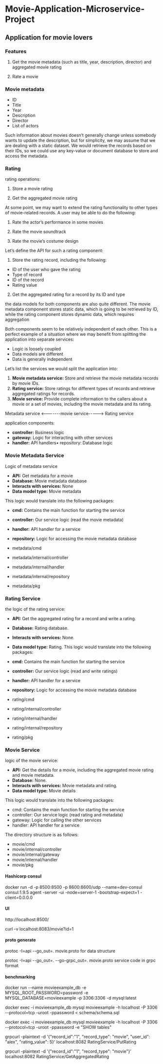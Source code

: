 # Movie-Application-Microservice-Project

## Application for movie lovers

### Features

1. Get the movie metadata (such as title, year, description, director) and aggregated movie rating

2. Rate a movie

### Movie metadata

- ID
- Title
- Year
- Description
- Director
- List of actors

Such information about movies doesn’t generally change unless somebody wants to update the description, but for simplicity, we may assume that we are dealing with a static dataset. We would retrieve the records based on their IDs, so we could use any key-value or document database to store and access the metadata.

### Rating

rating operations:

1. Store a movie rating

2. Get the aggregated movie rating

At some point, we may want to extend the rating functionality to other types of movie-related records. A user may be able to do the following:

1. Rate the actor’s performance in some movies

2. Rate the movie soundtrack

3. Rate the movie’s costume design

Let’s define the API for such a rating component:

1. Store the rating record, including the following:

- ID of the user who gave the rating
- Type of record
- ID of the record
- Rating value

2. Get the aggregated rating for a record by its ID and type


the data models for both components are also quite different. The movie metadata component stores static data, which is going to be retrieved by ID, while the rating component stores dynamic data, which requires aggregation

Both components seem to be relatively independent of each other. This is a perfect example of a situation where we may benefit from splitting the application into separate services:
- Logic is loosely coupled
- Data models are different
- Data is generally independent

Let’s list the services we would split the application into:

1. **Movie metadata service:** Store and retrieve the movie metadata records by movie IDs.
2. **Rating service:** Store ratings for different types of records and retrieve aggregated ratings for records.
3. **Movie service:** Provide complete information to the callers about a movie or a set of movies, including the movie metadata and its rating.

Metadata service <-------movie service-----> Rating service

application components:
- **controller:** Business logic
- **gateway:** Logic for interacting with other services
- **handler:** API handlers• repository: Database logic

### Movie Metadata Service

Logic of metadata service

- **API:** Get metadata for a movie
- **Database:** Movie metadata database
- **Interacts with services:** None
- **Data model type:** Movie metadata

This logic would translate into the following packages:
- **cmd:** Contains the main function for starting the service
- **controller:** Our service logic (read the movie metadata)
- **handler:** API handler for a service
- **repository:** Logic for accessing the movie metadata database


- metadata/cmd
- metadata/internal/controller
- metadata/internal/handler
- metadata/internal/repository
- metadata/pkg

### Rating Service

the logic of the rating service:

- **API:** Get the aggregated rating for a record and write a rating.
- **Database:** Rating database.
- **Interacts with services:** None.
- **Data model type:** Rating.
This logic would translate into the following packages:

- **cmd:** Contains the main function for starting the service
- **controller:** Our service logic (read and write ratings)
- **handler:** API handler for a service
- **repository:** Logic for accessing the movie metadata database

- rating/cmd
- rating/internal/controller
- rating/internal/handler
- rating/internal/repository
- rating/pkg

### Movie Service

logic of the movie service:

- **API:** Get the details for a movie, including the aggregated movie rating and movie metadata.
- **Database:** None.
- **Interacts with services:** Movie metadata and rating.
- **Data model type:** Movie details

This logic would translate into the following packages:

- cmd: Contains the main function for starting the service
- controller: Our service logic (read rating and metadata)
- gateway: Logic for calling the other services
- handler: API handler for a service

The directory structure is as follows:

- movie/cmd
- movie/internal/controller
- movie/internal/gateway
- movie/internal/handler
- movie/pkg

#### Hashicorp consul

docker run -d -p 8500:8500 -p 8600:8600/udp --name=dev-consul consul:1.9.5 agent -server -ui -node=server-1 -bootstrap-expect=1 -client=0.0.0.0

#### UI
http://localhost:8500/

curl -v localhost:8083/movie?id=1

#### proto generate

protoc -I=api --go_out=. movie.proto     for data structure

protoc -I=api --go_out=. --go-grpc_out=. movie.proto    service code in grpc format

#### benchmarking



docker run --name movieexample_db -e MYSQL_ROOT_PASSWORD=password -e MYSQL_DATABASE=movieexample -p 3306:3306 -d mysql:latest

docker exec -i movieexample_db mysql movieexample -h localhost -P 3306 --protocol=tcp -uroot -ppassword < schema/schema.sql

docker exec -i movieexample_db mysql movieexample -h localhost -P 3306 --protocol=tcp -uroot -ppassword -e "SHOW tables"

grpcurl -plaintext -d '{"record_id":"1", "record_type": "movie", "user_id": "alex", "rating_value": 5}' localhost:8082 RatingService/PutRating

grpcurl -plaintext -d '{"record_id":"1", "record_type": "movie"}' localhost:8082 RatingService/GetAggregatedRating